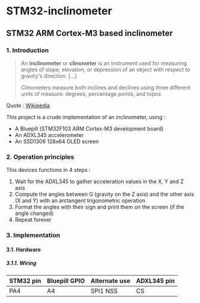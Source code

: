 # STM32-inclinometer
## STM32 ARM Cortex-M3 based inclinometer

### 1. Introduction
> An **inclinometer** or **clinometer** is an instrument used for measuring angles of slope, elevation, or depression of an object with respect to gravity's direction. [...]
> 
> Clinometers measure both inclines and declines using three different units of measure: degrees, percentage points, and topos.

Quote : [Wikipedia](https://en.wikipedia.org/wiki/Inclinometer)

This project is a crude implementation of an inclinometer, using :
- A Bluepill (STM32F103 ARM Cortex-M3 development board)
- An ADXL345 accelerometer
- An SSD1306 128x64 OLED screen

### 2. Operation principles
This devices functions in 4 steps :
1. Wait for the ADXL345 to gather acceleration values in the X, Y and Z axis
2. Compute the angles between G (gravity on the Z axis) and the other axis (X and Y) with an arctangent trigonometric operation
3. Format the angles with their sign and print them on the screen (if the angle changed)
4. Repeat forever

### 3. Implementation
#### 3.1. Hardware
##### 3.1.1. Wiring
| STM32 pin | Bluepill GPIO | Alternate use | ADXL345 pin |
| --------- | ------------- | ------------- | ----------- |
| PA4       | A4            | SPI1 NSS      | CS          |
